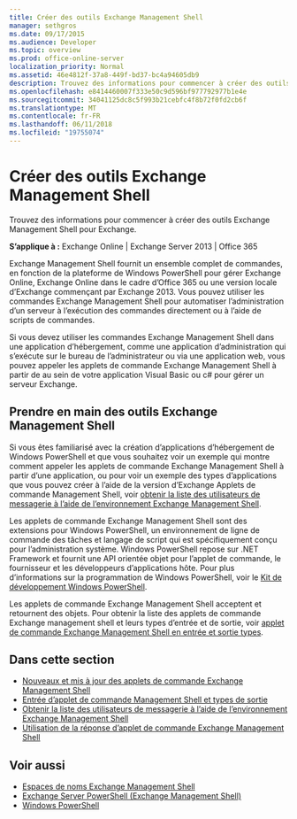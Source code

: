 ```yaml
---
title: Créer des outils Exchange Management Shell
manager: sethgros
ms.date: 09/17/2015
ms.audience: Developer
ms.topic: overview
ms.prod: office-online-server
localization_priority: Normal
ms.assetid: 46e4812f-37a8-449f-bd37-bc4a94605db9
description: Trouvez des informations pour commencer à créer des outils Exchange Management Shell pour Exchange.
ms.openlocfilehash: e8414460007f333e50c9d596bf977792977b1e4e
ms.sourcegitcommit: 34041125dc8c5f993b21cebfc4f8b72f0fd2cb6f
ms.translationtype: MT
ms.contentlocale: fr-FR
ms.lasthandoff: 06/11/2018
ms.locfileid: "19755074"
---
```

# <a name="create-exchange-management-shell-tools"></a>Créer des outils Exchange Management Shell

Trouvez des informations pour commencer à créer des outils Exchange Management Shell pour Exchange.

**S’applique à :** Exchange Online | Exchange Server 2013 | Office 365
  
Exchange Management Shell fournit un ensemble complet de commandes, en fonction de la plateforme de Windows PowerShell pour gérer Exchange Online, Exchange Online dans le cadre d’Office 365 ou une version locale d’Exchange commençant par Exchange 2013. Vous pouvez utiliser les commandes Exchange Management Shell pour automatiser l’administration d’un serveur à l’exécution des commandes directement ou à l’aide de scripts de commandes.
  
Si vous devez utiliser les commandes Exchange Management Shell dans une application d’hébergement, comme une application d’administration qui s’exécute sur le bureau de l’administrateur ou via une application web, vous pouvez appeler les applets de commande Exchange Management Shell à partir de au sein de votre application Visual Basic ou c# pour gérer un serveur Exchange.
  
## <a name="get-started-with-exchange-management-shell-tools"></a>Prendre en main des outils Exchange Management Shell
<a name="SP15GettingStartedTemplate_WhatDoYouNeed"> </a>

Si vous êtes familiarisé avec la création d’applications d’hébergement de Windows PowerShell et que vous souhaitez voir un exemple qui montre comment appeler les applets de commande Exchange Management Shell à partir d’une application, ou pour voir un exemple des types d’applications que vous pouvez créer à l’aide de la version d’Exchange Applets de commande Management Shell, voir [obtenir la liste des utilisateurs de messagerie à l’aide de l’environnement Exchange Management Shell](how-to-get-a-list-of-mail-users-by-using-the-exchange-management-shell.md).
  
Les applets de commande Exchange Management Shell sont des extensions pour Windows PowerShell, un environnement de ligne de commande des tâches et langage de script qui est spécifiquement conçu pour l’administration système. Windows PowerShell repose sur .NET Framework et fournit une API orientée objet pour l’applet de commande, le fournisseur et les développeurs d’applications hôte. Pour plus d’informations sur la programmation de Windows PowerShell, voir le [Kit de développement Windows PowerShell](http://msdn.microsoft.com/en-us/library/dd835506%28VS.85%29.aspx).
  
Les applets de commande Exchange Management Shell acceptent et retournent des objets. Pour obtenir la liste des applets de commande Exchange management shell et leurs types d’entrée et de sortie, voir [applet de commande Exchange Management Shell en entrée et sortie types](exchange-management-shell-cmdlet-input-and-output-types.md).
  
## <a name="in-this-section"></a>Dans cette section

- [Nouveaux et mis à jour des applets de commande Exchange Management Shell](new-and-updated-exchange-management-shell-cmdlets.md)  
- [Entrée d’applet de commande Management Shell et types de sortie](exchange-management-shell-cmdlet-input-and-output-types.md)
- [Obtenir la liste des utilisateurs de messagerie à l’aide de l’environnement Exchange Management Shell](how-to-get-a-list-of-mail-users-by-using-the-exchange-management-shell.md)
- [Utilisation de la réponse d’applet de commande Exchange Management Shell](how-to-use-the-exchange-management-shell-cmdlet-response.md)


## <a name="see-also"></a>Voir aussi

- [Espaces de noms Exchange Management Shell](exchange-management-shell-namespaces.md)  
- [Exchange Server PowerShell (Exchange Management Shell)](https://docs.microsoft.com/en-us/powershell/exchange/exchange-server/exchange-management-shell?view=exchange-ps)  
- [Windows PowerShell](http://msdn.microsoft.com/en-us/library/dd835506%28v=vs.85%29.aspx)
    


